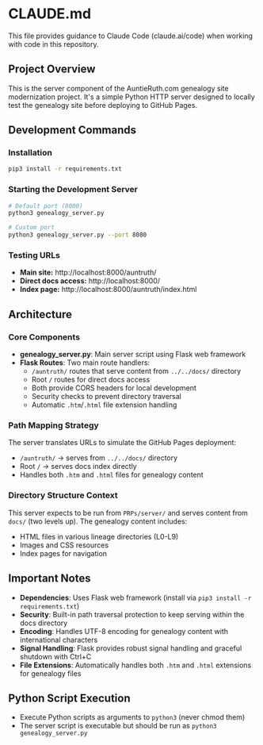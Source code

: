 # CLAUDE.md

This file provides guidance to Claude Code (claude.ai/code) when working with code in this repository.

## Project Overview

This is the server component of the AuntieRuth.com genealogy site modernization project. It's a simple Python HTTP server designed to locally test the genealogy site before deploying to GitHub Pages.

## Development Commands

### Installation
```bash
pip3 install -r requirements.txt
```

### Starting the Development Server
```bash
# Default port (8000)
python3 genealogy_server.py

# Custom port
python3 genealogy_server.py --port 8080
```

### Testing URLs
- **Main site:** http://localhost:8000/auntruth/
- **Direct docs access:** http://localhost:8000/
- **Index page:** http://localhost:8000/auntruth/index.html

## Architecture

### Core Components
- **genealogy_server.py**: Main server script using Flask web framework
- **Flask Routes**: Two main route handlers:
  - `/auntruth/` routes that serve content from `../../docs/` directory
  - Root `/` routes for direct docs access
  - Both provide CORS headers for local development
  - Security checks to prevent directory traversal
  - Automatic `.htm`/`.html` file extension handling

### Path Mapping Strategy
The server translates URLs to simulate the GitHub Pages deployment:
- `/auntruth/` → serves from `../../docs/` directory
- Root `/` → serves docs index directly
- Handles both `.htm` and `.html` files for genealogy content

### Directory Structure Context
This server expects to be run from `PRPs/server/` and serves content from `docs/` (two levels up). The genealogy content includes:
- HTML files in various lineage directories (L0-L9)
- Images and CSS resources
- Index pages for navigation

## Important Notes

- **Dependencies**: Uses Flask web framework (install via `pip3 install -r requirements.txt`)
- **Security**: Built-in path traversal protection to keep serving within the docs directory
- **Encoding**: Handles UTF-8 encoding for genealogy content with international characters
- **Signal Handling**: Flask provides robust signal handling and graceful shutdown with Ctrl+C
- **File Extensions**: Automatically handles both `.htm` and `.html` extensions for genealogy files

## Python Script Execution
- Execute Python scripts as arguments to `python3` (never chmod them)
- The server script is executable but should be run as `python3 genealogy_server.py`